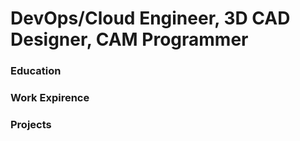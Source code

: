 # DevOps/Cloud Engineer, 3D CAD Designer, CAM Programmer

### Education


### Work Expirence 


### Projects

